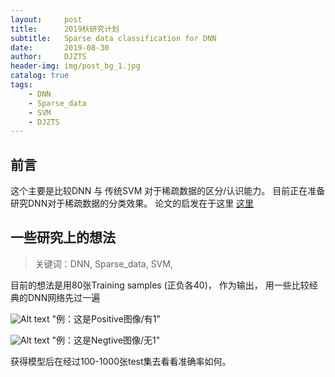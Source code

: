 ```yaml
---
layout:     post
title:      2019秋研究计划
subtitle:   Sparse data classification for DNN
date:       2019-08-30
author:     DJZTS
header-img: img/post_bg_1.jpg
catalog: true
tags:
    - DNN
    - Sparse_data
    - SVM
    - DJZTS
---
```


## 前言
这个主要是比较DNN 与 传统SVM 对于稀疏数据的区分/认识能力。 目前正在准备研究DNN对于稀疏数据的分类效果。
论文的启发在于这里
[这里](https://github.com/djzts/djzts.github.io/blob/master/PID5847599.pdf)

## 一些研究上的想法

>关键词：DNN, Sparse_data, SVM, 

目前的想法是用80张Training samples (正负各40)， 作为输出， 用一些比较经典的DNN网络先过一遍

![Alt text](https://github.com/djzts/djzts.github.io/blob/master/img/train_1.png?raw=true)
"例：这是Positive图像/有1"

![Alt text](https://github.com/djzts/djzts.github.io/blob/master/img/train_2.png?raw=true)
"例：这是Negtive图像/无1"

获得模型后在经过100-1000张test集去看看准确率如何。
